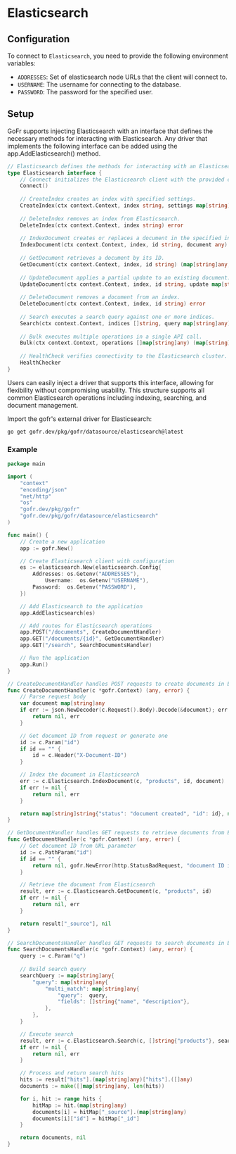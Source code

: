 # Elasticsearch

## Configuration
To connect to `Elasticsearch`, you need to provide the following environment variables:
- `ADDRESSES`: Set of elasticsearch node URLs that the client will connect to.
- `USERNAME`: The username for connecting to the database.
- `PASSWORD`: The password for the specified user.

## Setup

GoFr supports injecting Elasticsearch with an interface that defines the 
necessary methods for interacting with Elasticsearch. 
Any driver that implements the following interface can be added using 
the app.AddElasticsearch() method.

```go
// Elasticsearch defines the methods for interacting with an Elasticsearch database.
type Elasticsearch interface {
    // Connect initializes the Elasticsearch client with the provided configuration.
    Connect()
    
    // CreateIndex creates an index with specified settings.
    CreateIndex(ctx context.Context, index string, settings map[string]any) error
    
    // DeleteIndex removes an index from Elasticsearch.
    DeleteIndex(ctx context.Context, index string) error
    
    // IndexDocument creates or replaces a document in the specified index.
    IndexDocument(ctx context.Context, index, id string, document any) error
    
    // GetDocument retrieves a document by its ID.
    GetDocument(ctx context.Context, index, id string) (map[string]any, error)
    
    // UpdateDocument applies a partial update to an existing document.
    UpdateDocument(ctx context.Context, index, id string, update map[string]any) error
    
    // DeleteDocument removes a document from an index.
    DeleteDocument(ctx context.Context, index, id string) error
    
    // Search executes a search query against one or more indices.
    Search(ctx context.Context, indices []string, query map[string]any) (map[string]any, error)
    
    // Bulk executes multiple operations in a single API call.
    Bulk(ctx context.Context, operations []map[string]any) (map[string]any, error)
    
    // HealthCheck verifies connectivity to the Elasticsearch cluster.
    HealthChecker
}
```

Users can easily inject a driver that supports this interface, allowing for flexibility
without compromising usability. This structure supports all common Elasticsearch 
operations including indexing, searching, and document management.

Import the gofr's external driver for Elasticsearch:

```shell
go get gofr.dev/pkg/gofr/datasource/elasticsearch@latest
```

### Example

```go
package main

import (
	"context"
	"encoding/json"
	"net/http"
	"os"
	"gofr.dev/pkg/gofr"
	"gofr.dev/pkg/gofr/datasource/elasticsearch"
)

func main() {
	// Create a new application
	app := gofr.New()

	// Create Elasticsearch client with configuration
	es := elasticsearch.New(elasticsearch.Config{
		Addresses: os.Getenv("ADDRESSES"),
			Username:  os.Getenv("USERNAME"),
		Password:  os.Getenv("PASSWORD"),
	})

	// Add Elasticsearch to the application
	app.AddElasticsearch(es)

	// Add routes for Elasticsearch operations
	app.POST("/documents", CreateDocumentHandler)
	app.GET("/documents/{id}", GetDocumentHandler)
	app.GET("/search", SearchDocumentsHandler)

	// Run the application
	app.Run()
}

// CreateDocumentHandler handles POST requests to create documents in Elasticsearch
func CreateDocumentHandler(c *gofr.Context) (any, error) {
	// Parse request body
	var document map[string]any
	if err := json.NewDecoder(c.Request().Body).Decode(&document); err != nil {
		return nil, err
	}

	// Get document ID from request or generate one
	id := c.Param("id")
	if id == "" {
		id = c.Header("X-Document-ID")
	}

	// Index the document in Elasticsearch
	err := c.Elasticsearch.IndexDocument(c, "products", id, document)
	if err != nil {
		return nil, err
	}

	return map[string]string{"status": "document created", "id": id}, nil
}

// GetDocumentHandler handles GET requests to retrieve documents from Elasticsearch
func GetDocumentHandler(c *gofr.Context) (any, error) {
	// Get document ID from URL parameter
	id := c.PathParam("id")
	if id == "" {
		return nil, gofr.NewError(http.StatusBadRequest, "document ID is required")
	}

	// Retrieve the document from Elasticsearch
	result, err := c.Elasticsearch.GetDocument(c, "products", id)
	if err != nil {
		return nil, err
	}

	return result["_source"], nil
}

// SearchDocumentsHandler handles GET requests to search documents in Elasticsearch
func SearchDocumentsHandler(c *gofr.Context) (any, error) {
	query := c.Param("q")
	
	// Build search query
	searchQuery := map[string]any{
		"query": map[string]any{
			"multi_match": map[string]any{
				"query":  query,
				"fields": []string{"name", "description"},
			},
		},
	}

	// Execute search
	result, err := c.Elasticsearch.Search(c, []string{"products"}, searchQuery)
	if err != nil {
		return nil, err
	}

	// Process and return search hits
	hits := result["hits"].(map[string]any)["hits"].([]any)
	documents := make([]map[string]any, len(hits))

	for i, hit := range hits {
		hitMap := hit.(map[string]any)
		documents[i] = hitMap["_source"].(map[string]any)
		documents[i]["id"] = hitMap["_id"]
	}

	return documents, nil
}
```
